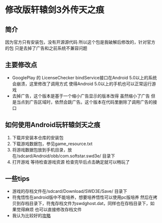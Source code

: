 # 修改版轩辕剑3外传天之痕
## 简介
因为官方只有安装包，没有开源源代码 所以这个包是我破解后修改的，针对官方的包 只是去掉了广告和之前系统不兼容问题   



## 主要修改点

- GooglePlay 的 LicenseChecker bindService接口在Android 5.0以上的系统会崩溃，这里修改了调用方式 使得Android 5.0以上的手机也可以正常运行游戏
- 去掉广告，这个版本是基于一个缩小广告显示的版本改得 虽然缩小了广告 但是当点到广告区域时，依然会跳广告。这个版本在代码里删除了调用广告的接口


## 如何使用Android玩轩辕剑天之痕
1. 下载并安装本仓库的安装包
2. 下载游戏数据包，参见game_resource.txt
3. 将游戏数据包放到手机目录，放在/sdcard/Android/obb/com.softstar.swd3e/ 目录下
4. 打开游戏 等待检查游戏资源 检查完毕后点击确定就可以畅玩了

## 一些tips
- 游戏的存档文件在/sdcard/Download/SWD3E/Save/ 目录下
- 符鬼悟性在android版中不能培养，想要培养悟性可以使用pc版培养 然后在拷贝到存档目录下，符鬼存档文件为swdghost.dat，同样也在存档目录下，如果觉得麻烦 也可以直接修改存档文件
- 我认为比较好的[攻略](http://fanhsu.blog.163.com/blog/static/375791632011018111059509/)

